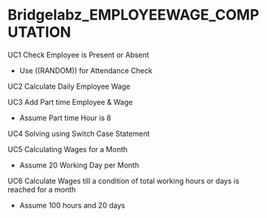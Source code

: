 # Bridgelabz_EMPLOYEEWAGE_COMPUTATION
UC1
Check Employee is Present or Absent
- Use ((RANDOM)) for Attendance Check

UC2
Calculate Daily Employee Wage

UC3
Add Part time Employee & Wage
- Assume Part time Hour is 8

UC4
Solving using Switch Case Statement

UC5
Calculating Wages for a Month
- Assume 20 Working Day per Month

UC6
Calculate Wages till a condition of total
working hours or days is reached for a month
- Assume 100 hours and 20 days


